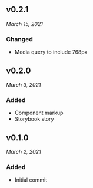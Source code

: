 v0.2.1
------------------------------
*March 15, 2021*

### Changed
- Media query to include 768px


v0.2.0
------------------------------
*March 3, 2021*

### Added
- Component markup
- Storybook story


v0.1.0
------------------------------
*March 2, 2021*

### Added
- Initial commit

